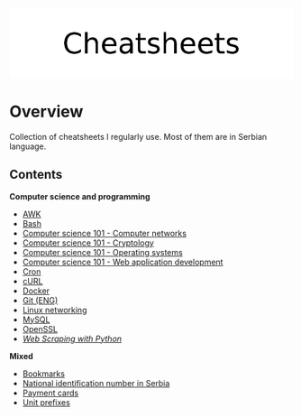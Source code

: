 <p align="center">
	<img src="assets/logo.png" alt="Cheatsheets">
</p>

# Overview

Collection of cheatsheets I regularly use. Most of them are in Serbian language. 

## Contents

**Computer science and programming**

- [AWK](cs/awk/)
- [Bash](cs/bash/)
- [Computer science 101 - Computer networks](cs/compsci/computer_networks/)
- [Computer science 101 - Cryptology](cs/compsci/cryptology/)
- [Computer science 101 - Operating systems](cs/compsci/operating_systems/)
- [Computer science 101 - Web application development](cs/compsci/web_application_development.md)
- [Cron](cs/crontab.md)
- [cURL](cs/curl.md)
- [Docker](cs/docker/)
- [Git (ENG)](cs/git.md)
- [Linux networking](cs/linux_networking.md)
- [MySQL](cs/mysql/)
- [OpenSSL](cs/openssl/)
- [*Web Scraping with Python*](cs/web_scraping_with_python.md)

**Mixed**

- [Bookmarks](cs/misc/bookmarks.md)
- [National identification number in Serbia](cs/misc/jmbg.md)
- [Payment cards](cs/misc/payment_cards.md)
- [Unit prefixes](cs/misc/unit_prefixes.md)
